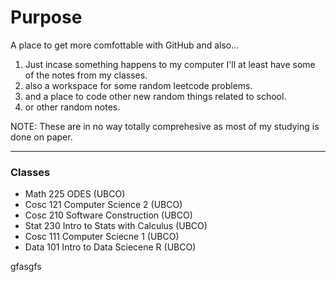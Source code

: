 # Purpose

A place to get more comfottable with GitHub and also... 

1. Just incase something happens to my computer I'll at least have some of the notes from my classes. 
2. also a workspace for some random leetcode problems.
3. and a place to code other new random things related to school.
4. or other random notes. 

NOTE: These are in no way totally comprehesive as most of my studying is done on paper. 

---
### Classes
- Math 225 ODES (UBCO) 
- Cosc 121 Computer Science 2 (UBCO)
- Cosc 210 Software Construction (UBCO)
- Stat 230 Intro to Stats with Calculus (UBCO)
- Cosc 111 Computer Sciecne 1 (UBCO)
- Data 101 Intro to Data Sciecene R (UBCO)
 

gfasgfs